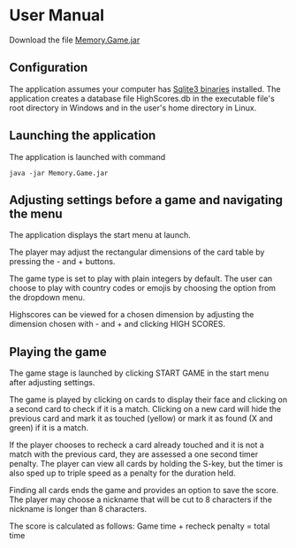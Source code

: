 # User Manual
Download the file [Memory.Game.jar](https://github.com/massamasa/otm-harjoitustyo/releases/tag/v1.0)

## Configuration
The application assumes your computer has [Sqlite3 binaries](https://www.sqlite.org/download.html) installed. The application creates a database file HighScores.db in the executable file's root directory in Windows and in the user's home directory in Linux.

## Launching the application
The application is launched with command
```
java -jar Memory.Game.jar
```
## Adjusting settings before a game and navigating the menu
The application displays the start menu at launch. 

The player may adjust the rectangular dimensions of the card table by pressing the - and + buttons.

The game type is set to play with plain integers by default. 
The user can choose to play with country codes or emojis by choosing the option from the dropdown menu.

Highscores can be viewed for a chosen dimension by adjusting the dimension chosen with - and + and clicking HIGH SCORES.

## Playing the game
The game stage is launched by clicking START GAME in the start menu after adjusting settings.

The game is played by clicking on cards to display their face and clicking on a second card to check if it is a match. 
Clicking on a new card will hide the previous card and mark it as touched (yellow) or mark it as found (X and green) if it is a match.

If the player chooses to recheck a card already touched and it is not a match with the previous card, they are assessed a one second timer penalty.
The player can view all cards by holding the S-key, but the timer is also sped up to triple speed as a penalty for the duration held.

Finding all cards ends the game and provides an option to save the score. The player may choose a nickname that will be cut to 8 characters if the nickname is longer than 8 characters.

The score is calculated as follows: Game time + recheck penalty = total time
